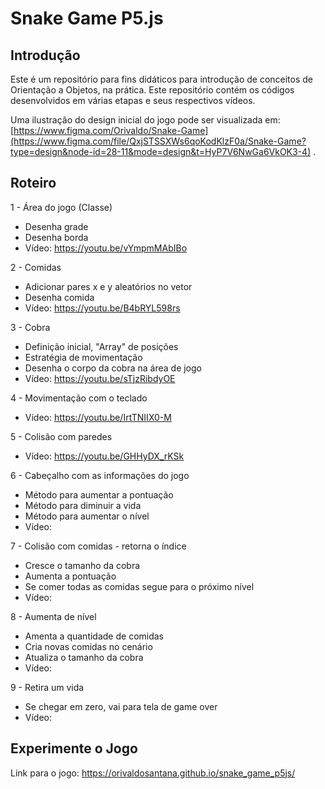 # Snake Game P5.js

## Introdução

Este é um repositório para fins didáticos para introdução de conceitos de Orientação a Objetos, na prática. Este repositório contém os códigos desenvolvidos em várias etapas e seus respectivos vídeos.

Uma ilustração do design inicial do jogo pode ser visualizada em: [https://www.figma.com/Orivaldo/Snake-Game](https://www.figma.com/file/QxjSTSSXWs6qoKodKlzF0a/Snake-Game?type=design&node-id=28-11&mode=design&t=HyP7V6NwGa6VkOK3-4) .

## Roteiro

1 - Área do jogo (Classe)

- Desenha grade
- Desenha borda
- Vídeo: https://youtu.be/vYmpmMAbIBo

2 - Comidas

- Adicionar pares x e y aleatórios no vetor
- Desenha comida
- Vídeo: https://youtu.be/B4bRYL598rs

3 - Cobra

- Definição inicial, "Array" de posições
- Estratégia de movimentação
- Desenha o corpo da cobra na área de jogo
- Vídeo: https://youtu.be/sTjzRibdyOE

4 - Movimentação com o teclado

- Vídeo: https://youtu.be/IrtTNIIX0-M

5 - Colisão com paredes

- Vídeo: https://youtu.be/GHHyDX_rKSk

6 - Cabeçalho com as informações do jogo

- Método para aumentar a pontuação
- Método para diminuir a vida
- Método para aumentar o nível
- Vídeo:

7 - Colisão com comidas - retorna o índice

- Cresce o tamanho da cobra
- Aumenta a pontuação
- Se comer todas as comidas segue para o próximo nível
- Vídeo:

8 - Aumenta de nível

- Amenta a quantidade de comidas
- Cria novas comidas no cenário
- Atualiza o tamanho da cobra
- Vídeo:

9 - Retira um vida

- Se chegar em zero, vai para tela de game over
- Vídeo:

## Experimente o Jogo

Link para o jogo: https://orivaldosantana.github.io/snake_game_p5js/
